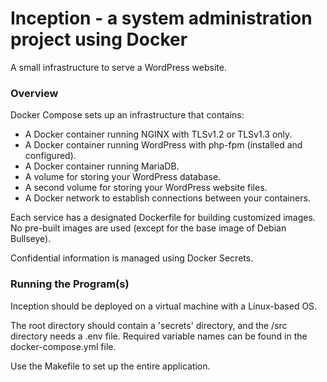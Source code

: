 # Inception - a system administration project using Docker
A small infrastructure to serve a WordPress website.
<br>
### Overview
Docker Compose sets up an infrastructure that contains:
- A Docker container running NGINX with TLSv1.2 or TLSv1.3 only.
- A Docker container running WordPress with php-fpm (installed and configured).
- A Docker container running MariaDB.
- A volume for storing your WordPress database.
- A second volume for storing your WordPress website files.
- A Docker network to establish connections between your containers.
  
Each service has a designated Dockerfile for building customized images. No pre-built images are used (except for the base image of Debian Bullseye).

Confidential information is managed using Docker Secrets.


### Running the Program(s)

Inception should be deployed on a virtual machine with a Linux-based OS.

The root directory should contain a 'secrets' directory, and the /src directory needs a .env file. Required variable names can be found in the docker-compose.yml file.

Use the Makefile to set up the entire application.

